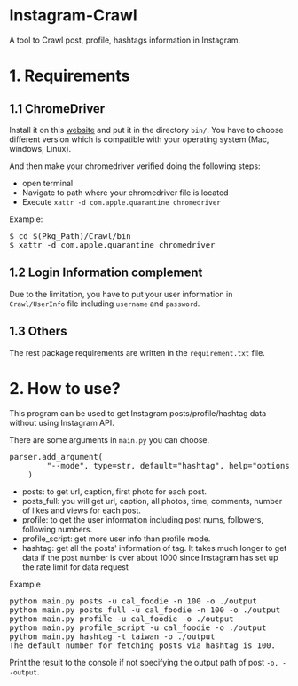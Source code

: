 # Instagram-Crawl
A tool to Crawl post, profile, hashtags information in Instagram.


# 1. Requirements
## 1.1 ChromeDriver
Install it on this [website](https://sites.google.com/chromium.org/driver/) and put it in the directory `bin/`. You have to choose different version which is compatible with your operating system (Mac, windows, Linux). 

And then make your chromedriver verified doing the following steps:
  - open terminal
  - Navigate to path where your chromedriver file is located
  - Execute `xattr -d com.apple.quarantine chromedriver`

Example:
<pre>
$ cd $(Pkg_Path)/Crawl/bin 
$ xattr -d com.apple.quarantine chromedriver
</pre>

## 1.2 Login Information complement
Due to the limitation, you have to put your user information in `Crawl/UserInfo` file including `username` and `password`.

## 1.3 Others
The rest package requirements are written in the `requirement.txt` file.

# 2. How to use?
This program can be used to get Instagram posts/profile/hashtag data without using Instagram API.

There are some arguments in `main.py` you can choose.
<pre>
parser.add_argument(
        "--mode", type=str, default="hashtag", help="options: [posts, posts_full, profile, profile_script, hashtag]"
    )
</pre>

- posts: to get url, caption, first photo for each post.
- posts_full: you will get url, caption, all photos, time, comments, number of likes and views for each post.
- profile: to get the user information including post nums, followers, following numbers.
- profile_script: get more user info than profile mode.
- hashtag: get all the posts' information of tag. It takes much longer to get data if the post number is over about 1000 since Instagram has set up the rate limit for data request

Example
<pre>
python main.py posts -u cal_foodie -n 100 -o ./output
python main.py posts_full -u cal_foodie -n 100 -o ./output
python main.py profile -u cal_foodie -o ./output
python main.py profile_script -u cal_foodie -o ./output
python main.py hashtag -t taiwan -o ./output
The default number for fetching posts via hashtag is 100.
</pre>

Print the result to the console if not specifying the output path of post `-o, --output`.
